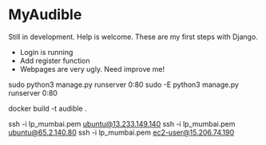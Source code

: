 # MyAudible


Still in development. Help is welcome. These are my first steps with Django. 

- Login is running
- Add register function 
- Webpages are very ugly. Need improve me!


sudo python3 manage.py runserver 0:80
sudo -E python3 manage.py runserver 0:80

docker build -t audible .

ssh -i lp_mumbai.pem ubuntu@13.233.149.140
ssh -i lp_mumbai.pem ubuntu@65.2.140.80
ssh -i lp_mumbai.pem ec2-user@15.206.74.190